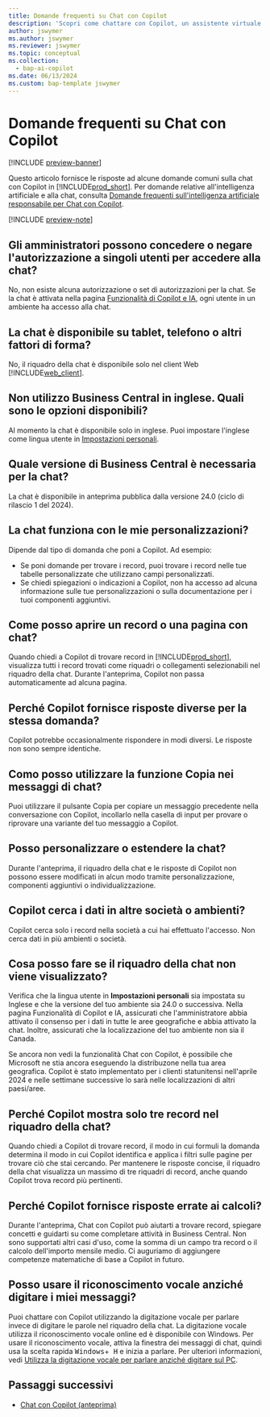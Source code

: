 ```yaml
---
title: Domande frequenti su Chat con Copilot
description: 'Scopri come chattare con Copilot, un assistente virtuale che ti aiuta a utilizzare Business Central. Trova le risposte alle domande più comuni su funzionalità, impostazioni e limitazioni della chat.'
author: jswymer
ms.author: jswymer
ms.reviewer: jswymer
ms.topic: conceptual
ms.collection:
  - bap-ai-copilot
ms.date: 06/13/2024
ms.custom: bap-template jswymer
---
```

# Domande frequenti su Chat con Copilot

[!INCLUDE [preview-banner](~/../shared-content/shared/preview-includes/preview-banner.md)]

Questo articolo fornisce le risposte ad alcune domande comuni sulla chat con Copilot in [!INCLUDE[prod_short](includes/prod_short.md)]. Per domande relative all'intelligenza artificiale e alla chat, consulta [Domande frequenti sull'intelligenza artificiale responsabile per Chat con Copilot](faqs-chat-with-copilot.md).

[!INCLUDE [preview-note](~/../shared-content/shared/preview-includes/production-ready-preview-dynamics365.md)]

## Gli amministratori possono concedere o negare l'autorizzazione a singoli utenti per accedere alla chat?

No, non esiste alcuna autorizzazione o set di autorizzazioni per la chat. Se la chat è attivata nella pagina [Funzionalità di Copilot e IA](enable-ai.md), ogni utente in un ambiente ha accesso alla chat.
 
## La chat è disponibile su tablet, telefono o altri fattori di forma?

No, il riquadro della chat è disponibile solo nel client Web [!INCLUDE[web_client](includes/web_client.md)].

## Non utilizzo Business Central in inglese. Quali sono le opzioni disponibili?

Al momento la chat è disponibile solo in inglese. Puoi impostare l'inglese come lingua utente in [Impostazioni personali](ui-change-basic-settings.md#language).

## Quale versione di Business Central è necessaria per la chat?

La chat è disponibile in anteprima pubblica dalla versione 24.0 (ciclo di rilascio 1 del 2024).

## La chat funziona con le mie personalizzazioni?

Dipende dal tipo di domanda che poni a Copilot. Ad esempio:

- Se poni domande per trovare i record, puoi trovare i record nelle tue tabelle personalizzate che utilizzano campi personalizzati.
- Se chiedi spiegazioni o indicazioni a Copilot, non ha accesso ad alcuna informazione sulle tue personalizzazioni o sulla documentazione per i tuoi componenti aggiuntivi.

## Come posso aprire un record o una pagina con chat?

Quando chiedi a Copilot di trovare record in [!INCLUDE[prod_short](includes/prod_short.md)], visualizza tutti i record trovati come riquadri o collegamenti selezionabili nel riquadro della chat. Durante l'anteprima, Copilot non passa automaticamente ad alcuna pagina.

## Perché Copilot fornisce risposte diverse per la stessa domanda?

Copilot potrebbe occasionalmente rispondere in modi diversi. Le risposte non sono sempre identiche.

## Como posso utilizzare la funzione Copia nei messaggi di chat?

Puoi utilizzare il pulsante Copia per copiare un messaggio precedente nella conversazione con Copilot, incollarlo nella casella di input per provare o riprovare una variante del tuo messaggio a Copilot.

## Posso personalizzare o estendere la chat?

Durante l'anteprima, il riquadro della chat e le risposte di Copilot non possono essere modificati in alcun modo tramite personalizzazione, componenti aggiuntivi o individualizzazione.

## Copilot cerca i dati in altre società o ambienti?

Copilot cerca solo i record nella società a cui hai effettuato l'accesso. Non cerca dati in più ambienti o società.

## Cosa posso fare se il riquadro della chat non viene visualizzato?

Verifica che la lingua utente in **Impostazioni personali** sia impostata su Inglese e che la versione del tuo ambiente sia 24.0 o successiva. Nella pagina Funzionalità di Copilot e IA, assicurati che l'amministratore abbia attivato il consenso per i dati in tutte le aree geografiche e abbia attivato la chat. Inoltre, assicurati che la localizzazione del tuo ambiente non sia il Canada.

Se ancora non vedi la funzionalità Chat con Copilot, è possibile che Microsoft ne stia ancora eseguendo la distribuzone nella tua area geografica. Copilot è stato implementato per i clienti statunitensi nell'aprile 2024 e nelle settimane successive lo sarà nelle localizzazioni di altri paesi/aree.

## Perché Copilot mostra solo tre record nel riquadro della chat?

Quando chiedi a Copilot di trovare record, il modo in cui formuli la domanda determina il modo in cui Copilot identifica e applica i filtri sulle pagine per trovare ciò che stai cercando. Per mantenere le risposte concise, il riquadro della chat visualizza un massimo di tre riquadri di record, anche quando Copilot trova record più pertinenti.

## Perché Copilot fornisce risposte errate ai calcoli?

Durante l'anteprima, Chat con Copilot può aiutarti a trovare record, spiegare concetti e guidarti su come completare attività in Business Central. Non sono supportati altri casi d'uso, come la somma di un campo tra record o il calcolo dell'importo mensile medio. Ci auguriamo di aggiungere competenze matematiche di base a Copilot in futuro.

## Posso usare il riconoscimento vocale anziché digitare i miei messaggi?

Puoi chattare con Copilot utilizzando la digitazione vocale per parlare invece di digitare le parole nel riquadro della chat. La digitazione vocale utilizza il riconoscimento vocale online ed è disponibile con Windows. Per usare il riconoscimento vocale, attiva la finestra dei messaggi di chat, quindi usa la scelta rapida <kbd>Windows</kbd>+<kbd> H</kbd> e inizia a parlare. Per ulteriori informazioni, vedi [Utilizza la digitazione vocale per parlare anziché digitare sul PC](https://support.microsoft.com/windows/use-voice-typing-to-talk-instead-of-type-on-your-pc-fec94565-c4bd-329d-e59a-af033fa5689f).

## Passaggi successivi

- [Chat con Copilot (anteprima)](chat-with-copilot.md)
